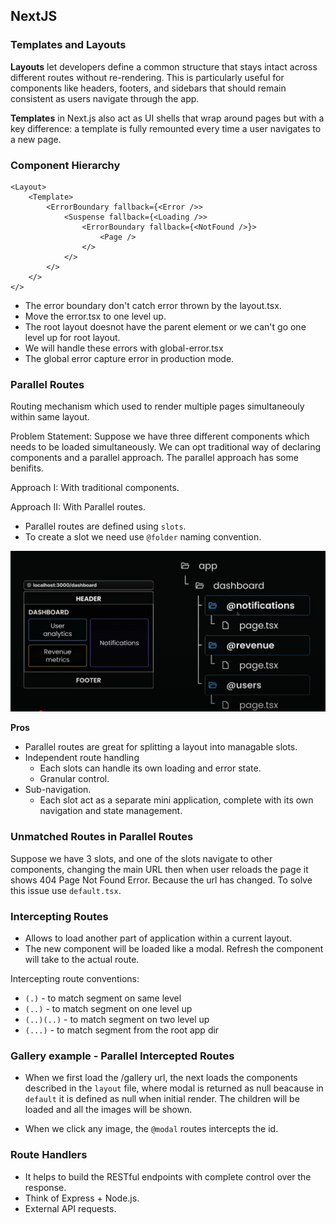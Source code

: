 ## NextJS

### Templates and Layouts

**Layouts** let developers define a common structure that stays intact across different routes without re-rendering. This is particularly useful for components like headers, footers, and sidebars that should remain consistent as users navigate through the app.

**Templates** in Next.js also act as UI shells that wrap around pages but with a key difference: a template is fully remounted every time a user navigates to a new page.

### Component Hierarchy

```react
<Layout>
    <Template>
        <ErrorBoundary fallback={<Error />>
            <Suspense fallback={<Loading />>
                <ErrorBoundary fallback={<NotFound />}>
                    <Page />
                </>
            </>
        </>
    </>
</>
```

- The error boundary don't catch error thrown by the layout.tsx.
- Move the error.tsx to one level up.
- The root layout doesnot have the parent element or we can't go one level up for root layout.
- We will handle these errors with global-error.tsx
- The global error capture error in production mode.

### Parallel Routes

Routing mechanism which used to render multiple pages simultaneouly within same layout.

Problem Statement: Suppose we have three different components which needs to be loaded simultaneously. We can opt traditional way of declaring components and a parallel approach. The parallel approach has some benifits.

Approach I: With traditional components.

Approach II: With Parallel routes.

- Parallel routes are defined using `slots`.
- To create a slot we need use `@folder` naming convention.

<img src="/public/parallel1.png" />

**Pros**

- Parallel routes are great for splitting a layout into managable slots.
- Independent route handling
  - Each slots can handle its own loading and error state.
  - Granular control.
- Sub-navigation.
  - Each slot act as a separate mini application, complete with its own navigation and state management.

### Unmatched Routes in Parallel Routes

Suppose we have 3 slots, and one of the slots navigate to other components, changing the main URL then when user reloads the page it shows 404 Page Not Found Error. Because the url has changed. To solve this issue use `default.tsx`.

### Intercepting Routes

- Allows to load another part of application within a current layout.
- The new component will be loaded like a modal. Refresh the component will take to the actual route.

Intercepting route conventions:

- `(.)` - to match segment on same level
- `(..)` - to match segment on one level up
- `(..)(..)` - to match segment on two level up
- `(...)` - to match segment from the root app dir

### Gallery example - Parallel Intercepted Routes

- When we first load the /gallery url, the next loads the components described in the `layout` file, where modal is returned as null beacause in `default` it is defined as null when initial render. The children will be loaded and all the images will be shown.

- When we click any image, the `@modal` routes intercepts the id.

### Route Handlers

- It helps to build the RESTful endpoints with complete control over the response.
- Think of Express + Node.js.
- External API requests.
